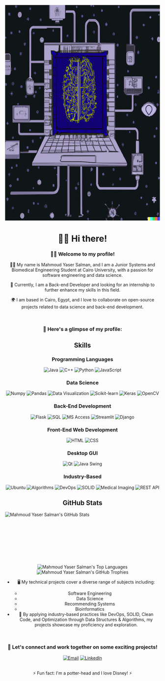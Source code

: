 <div align="center">
  <img src="assets\main.png" height="700" width="5000">
 <h1>👋🏼 Hi there! </h1>
  <h3>👨‍💻 Welcome to my profile!</h3>
  <p>👨‍🎓 My name is Mahmoud Yaser Salman, and I am a Junior Systems and Biomedical Engineering Student at Cairo University, with a passion for software engineering and data science.</p>
  <p>💼 Currently, I am a Back-end Developer and looking for an internship to further enhance my skills in this field.</p>
  <p>🌍 I am based in Cairo, Egypt, and I love to collaborate on open-source projects related to data science and back-end development.</p>
  <br>
  <h3>👀 Here's a glimpse of my profile:</h3>

## Skills
### Programming Languages
![Java](https://img.shields.io/badge/Java-007396?style=flat-square&logo=java&logoColor=white)
![C++](https://img.shields.io/badge/C++-00599C?style=flat-square&logo=c%2B%2B&logoColor=white)
![Python](https://img.shields.io/badge/Python-3776AB?style=flat-square&logo=python&logoColor=white)
![JavaScript](https://img.shields.io/badge/JavaScript-F7DF1E?style=flat-square&logo=javascript&logoColor=black)

### Data Science
![Numpy](https://img.shields.io/badge/Numpy-013243?style=flat-square&logo=numpy&logoColor=white)
![Pandas](https://img.shields.io/badge/Pandas-150458?style=flat-square&logo=pandas&logoColor=white)
![Data Visualization](https://img.shields.io/badge/Data%20Visualization-FF9900?style=flat-square&logo=Tableau&logoColor=white)
![Scikit-learn](https://img.shields.io/badge/Scikit%20Learn-F7931E?style=flat-square&logo=scikit-learn&logoColor=white)
![Keras](https://img.shields.io/badge/Keras-D00000?style=flat-square&logo=Keras&logoColor=white)
![OpenCV](https://img.shields.io/badge/OpenCV-5C3EE8?style=flat-square&logo=opencv&logoColor=white)

### Back-End Development
![Flask](https://img.shields.io/badge/Flask-000000?style=flat-square&logo=flask&logoColor=white)
![SQL](https://img.shields.io/badge/SQL-4479A1?style=flat-square&logo=postgresql&logoColor=white)
![MS Access](https://img.shields.io/badge/MS%20Access-A4373A?style=flat-square&logo=microsoft-access&logoColor=white)
![Streamlit](https://img.shields.io/badge/Streamlit-FF4B4B?style=flat-square&logo=streamlit&logoColor=white)
![Django](https://img.shields.io/badge/Django-092E20?style=flat-square&logo=django&logoColor=white)

### Front-End Web Development
![HTML](https://img.shields.io/badge/HTML-E34F26?style=flat-square&logo=html5&logoColor=white)
![CSS](https://img.shields.io/badge/CSS-1572B6?style=flat-square&logo=css3&logoColor=white)
### Desktop GUI
![Qt](https://img.shields.io/badge/Qt-41CD52?style=flat-square&logo=qt&logoColor=white)
![Java Swing](https://img.shields.io/badge/Java%20Swing-007396?style=flat-square&logo=java&logoColor=white)

### Industry-Based

![Ubuntu](https://img.icons8.com/color/50/000000/ubuntu--v1.png)
![Algorithms](https://img.shields.io/badge/-Algorithms-green)
![DevOps](https://img.shields.io/badge/-DevOps-brightgreen)
![SOLID](https://img.shields.io/badge/-SOLID-blue)
![Medical Imaging](https://img.shields.io/badge/-Medical%20Imaging-inactive)
![REST API](https://img.icons8.com/fluency/50/000000/api-settings.png)

## GitHub Stats

<div>
  <img height="170" align="left" src="https://github-readme-stats.vercel.app/api?username=mahmoud1yaser&count_private=true&include_all_commits=true&show_icons=true&line_height=27&theme=dark" alt="Mahmoud Yaser Salman's GitHub Stats" />

  <img src="https://github-readme-stats.vercel.app/api/top-langs/?username=mahmoud1yaser&hide=TeX&layout=compact&langs_count=8&theme=dark" alt="Mahmoud Yaser Salman's Top Languages" />
  
  <img src="https://github-profile-trophy.vercel.app/?username=mahmoud1yaser&theme=darkhub" alt="Mahmoud Yaser Salman's GitHub Trophies" />
    
</div>



  <ul>
    <li>🖥️ My technical projects cover a diverse range of subjects including:</li>
    <ul>
      <li>Software Engineering</li>
      <li>Data Science</li>
      <li>Recommending Systems</li>
      <li>Bioinformatics</li>
    </ul>
    <li>🚀 By applying industry-based practices like DevOps, SOLID, Clean Code, and Optimization through Data Structures & Algorithms, my projects showcase my proficiency and exploration.</li>
  </ul>
  <br>
  <h3>👯 Let's connect and work together on some exciting projects!</h3>
  <a href="mailto:mahmoud.salman01@eng-st.cu.edu.eg"><img src="https://img.shields.io/badge/gmail-EA4335.svg?style=for-the-badge&logo=gmail&logoColor=white" alt="Email"></a>
  <a href="https://www.linkedin.com/in/mahmoud1yaser/"><img src="https://img.shields.io/badge/linkedin-%231DA1F2.svg?style=for-the-badge&logo=linkedin&logoColor=white" alt="LinkedIn"></a>
  <br><br>
  <p>⚡ Fun fact: I'm a potter-head and I love Disney! ⚡</p>
</div>
